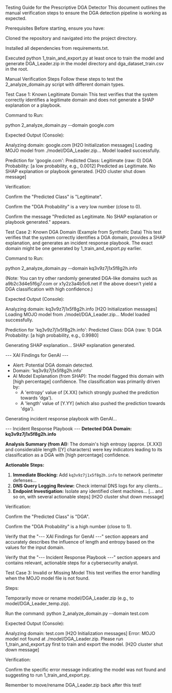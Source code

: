 Testing Guide for the Prescriptive DGA Detector
This document outlines the manual verification steps to ensure the DGA detection pipeline is working as expected.

Prerequisites
Before starting, ensure you have:

Cloned the repository and navigated into the project directory.

Installed all dependencies from requirements.txt.

Executed python 1_train_and_export.py at least once to train the model and generate DGA_Leader.zip in the model directory and dga_dataset_train.csv in the root.

Manual Verification Steps
Follow these steps to test the 2_analyze_domain.py script with different domain types.

Test Case 1: Known Legitimate Domain
This test verifies that the system correctly identifies a legitimate domain and does not generate a SHAP explanation or a playbook.

Command to Run:

python 2_analyze_domain.py --domain google.com

Expected Output (Console):

Analyzing domain: google.com
[H2O Initialization messages]
Loading MOJO model from ./model/DGA_Leader.zip...
Model loaded successfully.

Prediction for 'google.com':
  Predicted Class: Legitimate (raw: 0)
  DGA Probability: [a low probability, e.g., 0.0012]
Predicted as Legitimate. No SHAP explanation or playbook generated.
[H2O cluster shut down message]

Verification:

Confirm the "Predicted Class" is "Legitimate".

Confirm the "DGA Probability" is a very low number (close to 0).

Confirm the message "Predicted as Legitimate. No SHAP explanation or playbook generated." appears.

Test Case 2: Known DGA Domain (Example from Synthetic Data)
This test verifies that the system correctly identifies a DGA domain, provides a SHAP explanation, and generates an incident response playbook. The exact domain might be one generated by 1_train_and_export.py earlier.

Command to Run:

python 2_analyze_domain.py --domain kq3v9z7j1x5f8g2h.info

(Note: You can try other randomly generated DGA-like domains such as a9b2c3d4e5f6g7.com or x1y2z3a4b5c6.net if the above doesn't yield a DGA classification with high confidence.)

Expected Output (Console):

Analyzing domain: kq3v9z7j1x5f8g2h.info
[H2O Initialization messages]
Loading MOJO model from ./model/DGA_Leader.zip...
Model loaded successfully.

Prediction for 'kq3v9z7j1x5f8g2h.info':
  Predicted Class: DGA (raw: 1)
  DGA Probability: [a high probability, e.g., 0.9980]

Generating SHAP explanation...
SHAP explanation generated.

--- XAI Findings for GenAI ---
- Alert: Potential DGA domain detected.
- Domain: 'kq3v9z7j1x5f8g2h.info'
- AI Model Explanation (from SHAP): The model flagged this domain with [high percentage] confidence.
  The classification was primarily driven by:
  - A 'entropy' value of [X.XX] (which strongly pushed the prediction towards 'dga').
  - A 'length' value of [Y.YY] (which also pushed the prediction towards 'dga').

Generating incident response playbook with GenAI...

--- Incident Response Playbook ---
**Detected DGA Domain: kq3v9z7j1x5f8g2h.info**

**Analysis Summary (from AI):** The domain's high entropy (approx. [X.XX]) and considerable length ([Y] characters) were key indicators leading to its classification as a DGA with [high percentage] confidence.

**Actionable Steps:**
1.  **Immediate Blocking:** Add `kq3v9z7j1x5f8g2h.info` to network perimeter defenses...
2.  **DNS Query Logging Review:** Check internal DNS logs for any clients...
3.  **Endpoint Investigation:** Isolate any identified client machines...
[... and so on, with several actionable steps]
[H2O cluster shut down message]

Verification:

Confirm the "Predicted Class" is "DGA".

Confirm the "DGA Probability" is a high number (close to 1).

Verify that the "--- XAI Findings for GenAI ---" section appears and accurately describes the influence of length and entropy based on the values for the input domain.

Verify that the "--- Incident Response Playbook ---" section appears and contains relevant, actionable steps for a cybersecurity analyst.

Test Case 3: Invalid or Missing Model
This test verifies the error handling when the MOJO model file is not found.

Steps:

Temporarily move or rename model/DGA_Leader.zip (e.g., to model/DGA_Leader_temp.zip).

Run the command: python 2_analyze_domain.py --domain test.com

Expected Output (Console):

Analyzing domain: test.com
[H2O Initialization messages]
Error: MOJO model not found at ./model/DGA_Leader.zip.
Please run 1_train_and_export.py first to train and export the model.
[H2O cluster shut down message]

Verification:

Confirm the specific error message indicating the model was not found and suggesting to run 1_train_and_export.py.

Remember to move/rename DGA_Leader.zip back after this test!
